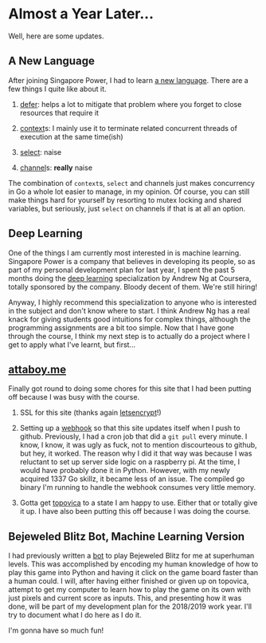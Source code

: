 # Almost a Year Later...

Well, here are some updates.

## A New Language

After joining Singapore Power, I had to learn [a new language](https://golang.org/). There are a few things I quite like about it.

1. [defer](https://tour.golang.org/flowcontrol/12): helps a lot to mitigate that problem where you forget to close resources that require it

2. [context](https://golang.org/pkg/context/)s: I mainly use it to terminate related concurrent threads of execution at the same time(ish)

3. [select](https://tour.golang.org/concurrency/5): naise

4. [channel](https://tour.golang.org/concurrency/2)s: **really** naise

The combination of `context`s, `select` and channels just makes concurrency in Go a whole lot easier to manage, in my opinion. Of course, you can still make things hard for yourself by resorting to mutex locking and shared variables, but seriously, just `select` on channels if that is at all an option.

## Deep Learning

One of the things I am currently most interested in is machine learning. Singapore Power is a company that believes in developing its people, so as part of my personal development plan for last year, I spent the past 5 months doing the [deep learning](https://www.coursera.org/specializations/deep-learning) specialization by Andrew Ng at Coursera, totally sponsored by the company. Bloody decent of them. We're still hiring!

Anyway, I highly recommend this specialization to anyone who is interested in the subject and don't know where to start. I think Andrew Ng has a real knack for giving students good intuitions for complex things, although the programming assignments are a bit too simple. Now that I have gone through the course, I think my next step is to actually do a project where I get to apply what I've learnt, but first...

## [attaboy.me](https://attaboy.me)

Finally got round to doing some chores for this site that I had been putting off because I was busy with the course.

1. SSL for this site (thanks again [letsencrypt](https://letsencrypt.org/)!)

2. Setting up a [webhook](https://developer.github.com/webhooks/) so that this site updates itself when I push to github. Previously, I had a cron job that did a `git pull` every minute. I know, I know, it was ugly as fuck, not to mention discourteous to github, but hey, it worked. The reason why I did it that way was because I was reluctant to set up server side logic on a raspberry pi. At the time, I would have probably done it in Python. However, with my newly acquired 1337 Go skillz, it became less of an issue. The compiled go binary I'm running to handle the webhook consumes very little memory.

3. Gotta get [topovica](https://github.com/donaq/topovica) to a state I am happy to use. Either that or totally give it up. I have also been putting this off because I was doing the course.

## Bejeweled Blitz Bot, Machine Learning Version

I had previously written a [bot](https://github.com/donaq/blitzbot) to play Bejeweled Blitz for me at superhuman levels. This was accomplished by encoding my human knowledge of how to play this game into Python and having it click on the game board faster than a human could. I will, after having either finished or given up on topovica, attempt to get my computer to learn how to play the game on its own with just pixels and current score as inputs. This, and presenting how it was done, will be part of my development plan for the 2018/2019 work year. I'll try to document what I do here as I do it.

I'm gonna have so much fun!
